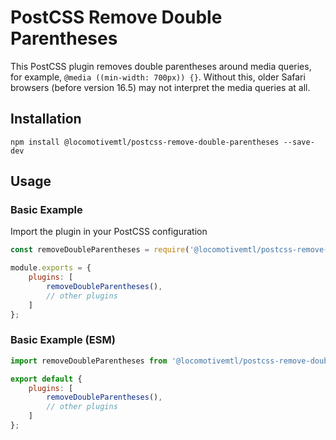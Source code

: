 # PostCSS Remove Double Parentheses

This PostCSS plugin removes double parentheses around media queries, for example, `@media ((min-width: 700px)) {}`. Without this, older Safari browsers (before version 16.5) may not interpret the media queries at all.

## Installation

```shell
npm install @locomotivemtl/postcss-remove-double-parentheses --save-dev
```

## Usage

### Basic Example

Import the plugin in your PostCSS configuration

```js
const removeDoubleParentheses = require('@locomotivemtl/postcss-remove-double-parentheses');

module.exports = {
    plugins: [
        removeDoubleParentheses(),
        // other plugins
    ]
};
```

### Basic Example (ESM)

```js
import removeDoubleParentheses from '@locomotivemtl/postcss-remove-double-parentheses';

export default {
    plugins: [
        removeDoubleParentheses(),
        // other plugins
    ]
};
```
